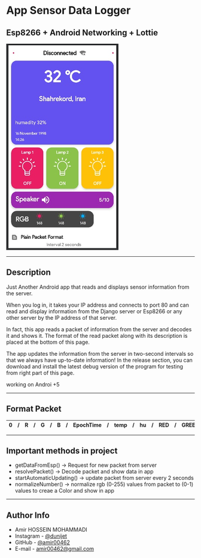 
# App Sensor Data Logger

## Esp8266 + Android Networking + Lottie

![Basic](./test.jpg)

---

## Description

Just Another Android app that reads and displays sensor information from the server.

When you log in, it takes your IP address and connects to port 80 and can read and display information from the Django server or Esp8266 or any other server by the IP address of that server.

In fact, this app reads a packet of information from the server and decodes it and shows it. 
The format of the read packet along with its description is placed at the bottom of this page.

The app updates the information from the server in two-second intervals so that we always have up-to-date information!
In the release section, you can download and install the latest debug version of the program for testing from right part of this page.

working on Androi +5

---

## Format Packet
| 0 | / | R | / | G | / | B | / | EpochTime | / | temp | / | hu | / | RED | / | GREEN | / | BLUE | / | SpeakerVolume |
|---|---|---|---|---|---|---|---|----------------------------|---|------|---|----|---|-----|---|-------|---|------|---|---------------|

---

## Important methods in project

- getDataFromEsp() -> Request for new packet from server
- resolvePacket() -> Decode packet and show data in app
- startAutomaticUpdating() -> update packet from server every 2 seconds
- normalizeNumber() -> normalize rgb (0-255) values from packet to (0-1) values to creae a Color and show in app
 
---

## Author Info
- Amir HOSSEIN MOHAMMADI
- Instagram - [@dunijet](https://www.instagram.com/dunijet/)
- GitHub - [@amir00462](https://github.com/amir00462)
- E-mail - amir00462@gmail.com
